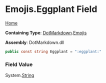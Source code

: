 # Emojis\.Eggplant Field

[Home](../../../README.md)

**Containing Type**: [DotMarkdown](../../README.md)\.[Emojis](../README.md)

**Assembly**: DotMarkdown\.dll

```csharp
public const string Eggplant = ":eggplant:"
```

### Field Value

System\.[String](https://docs.microsoft.com/en-us/dotnet/api/system.string)